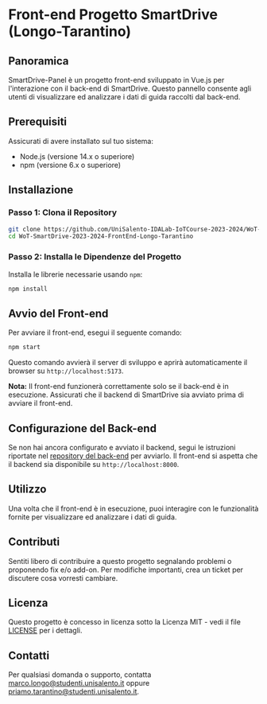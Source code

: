 # Front-end Progetto SmartDrive (Longo-Tarantino)

## Panoramica
SmartDrive-Panel è un progetto front-end sviluppato in Vue.js per l'interazione con il back-end di SmartDrive. Questo pannello consente agli utenti di visualizzare ed analizzare i dati di guida raccolti dal back-end.

## Prerequisiti
Assicurati di avere installato sul tuo sistema:
- Node.js (versione 14.x o superiore)
- npm (versione 6.x o superiore)

## Installazione

### Passo 1: Clona il Repository
```bash
git clone https://github.com/UniSalento-IDALab-IoTCourse-2023-2024/WoT-SmartDrive-2023-2024-FrontEnd-Longo-Tarantino
cd WoT-SmartDrive-2023-2024-FrontEnd-Longo-Tarantino
```

### Passo 2: Installa le Dipendenze del Progetto
Installa le librerie necessarie usando `npm`:
```bash
npm install
```

## Avvio del Front-end
Per avviare il front-end, esegui il seguente comando:
```bash
npm start
```
Questo comando avvierà il server di sviluppo e aprirà automaticamente il browser su `http://localhost:5173`.

**Nota:** Il front-end funzionerà correttamente solo se il back-end è in esecuzione. Assicurati che il backend di SmartDrive sia avviato prima di avviare il front-end.

## Configurazione del Back-end
Se non hai ancora configurato e avviato il backend, segui le istruzioni riportate nel [repository del back-end](https://github.com/UniSalento-IDALab-IoTCourse-2023-2024/WoT-SmartDrive-2023-2024-BackEnd-Longo-Tarantino) per avviarlo. Il front-end si aspetta che il backend sia disponibile su `http://localhost:8000`.

## Utilizzo
Una volta che il front-end è in esecuzione, puoi interagire con le funzionalità fornite per visualizzare ed analizzare i dati di guida.

## Contributi
Sentiti libero di contribuire a questo progetto segnalando problemi o proponendo fix e/o add-on. Per modifiche importanti, crea un ticket per discutere cosa vorresti cambiare.

## Licenza
Questo progetto è concesso in licenza sotto la Licenza MIT - vedi il file [LICENSE](LICENSE.md) per i dettagli.

## Contatti
Per qualsiasi domanda o supporto, contatta [marco.longo@studenti.unisalento.it](mailto:marco.longo@studenti.unisalento.it) oppure [priamo.tarantino@studenti.unisalento.it](mailto:priamo.tarantino@studenti.unisalento.it).